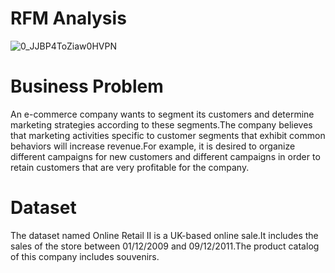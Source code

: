 # RFM Analysis
![0_JJBP4ToZiaw0HVPN](https://user-images.githubusercontent.com/82150888/146655668-20a3ff76-a98a-4060-b774-95d83989ede2.png)

# Business Problem

An e-commerce company wants to segment its customers and determine marketing strategies according to these segments.The company believes that marketing activities specific to customer segments that exhibit common behaviors will increase revenue.For example, it is desired to organize different campaigns for new customers and different campaigns in order to retain customers that are very profitable for the company.

# Dataset

The dataset named Online Retail II is a UK-based online sale.It includes the sales of the store between 01/12/2009 and 09/12/2011.The product catalog of this company includes souvenirs.
